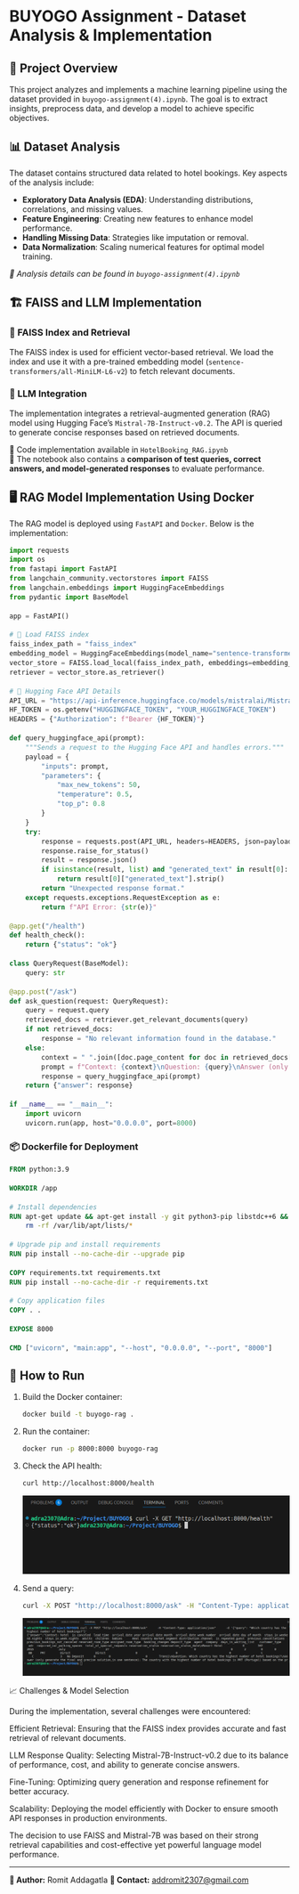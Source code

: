 # BUYOGO Assignment - Dataset Analysis & Implementation

## 📌 Project Overview
This project analyzes and implements a machine learning pipeline using the dataset provided in `buyogo-assignment(4).ipynb`. The goal is to extract insights, preprocess data, and develop a model to achieve specific objectives.

## 📊 Dataset Analysis
The dataset contains structured data related to hotel bookings. Key aspects of the analysis include:

- **Exploratory Data Analysis (EDA)**: Understanding distributions, correlations, and missing values.
- **Feature Engineering**: Creating new features to enhance model performance.
- **Handling Missing Data**: Strategies like imputation or removal.
- **Data Normalization**: Scaling numerical features for optimal model training.

_📌 Analysis details can be found in `buyogo-assignment(4).ipynb`_

## 🏗️ FAISS and LLM Implementation

### 🔹 FAISS Index and Retrieval
The FAISS index is used for efficient vector-based retrieval. We load the index and use it with a pre-trained embedding model (`sentence-transformers/all-MiniLM-L6-v2`) to fetch relevant documents.

### 🔹 LLM Integration
The implementation integrates a retrieval-augmented generation (RAG) model using Hugging Face’s `Mistral-7B-Instruct-v0.2`. The API is queried to generate concise responses based on retrieved documents.

📌 Code implementation available in `HotelBooking_RAG.ipynb`  
📌 The notebook also contains a **comparison of test queries, correct answers, and model-generated responses** to evaluate performance.


## 🖥️ RAG Model Implementation Using Docker
The RAG model is deployed using `FastAPI` and `Docker`. Below is the implementation:

```python
import requests
import os
from fastapi import FastAPI
from langchain_community.vectorstores import FAISS
from langchain.embeddings import HuggingFaceEmbeddings
from pydantic import BaseModel

app = FastAPI()

# 🔹 Load FAISS index
faiss_index_path = "faiss_index"
embedding_model = HuggingFaceEmbeddings(model_name="sentence-transformers/all-MiniLM-L6-v2")
vector_store = FAISS.load_local(faiss_index_path, embeddings=embedding_model, allow_dangerous_deserialization=True)
retriever = vector_store.as_retriever()

# 🔹 Hugging Face API Details
API_URL = "https://api-inference.huggingface.co/models/mistralai/Mistral-7B-Instruct-v0.2"
HF_TOKEN = os.getenv("HUGGINGFACE_TOKEN", "YOUR_HUGGINGFACE_TOKEN")
HEADERS = {"Authorization": f"Bearer {HF_TOKEN}"}

def query_huggingface_api(prompt):
    """Sends a request to the Hugging Face API and handles errors."""
    payload = {
        "inputs": prompt,
        "parameters": {
            "max_new_tokens": 50,
            "temperature": 0.5,
            "top_p": 0.8
        }
    }
    try:
        response = requests.post(API_URL, headers=HEADERS, json=payload)
        response.raise_for_status()
        result = response.json()
        if isinstance(result, list) and "generated_text" in result[0]:
            return result[0]["generated_text"].strip()
        return "Unexpected response format."
    except requests.exceptions.RequestException as e:
        return f"API Error: {str(e)}"

@app.get("/health")
def health_check():
    return {"status": "ok"}

class QueryRequest(BaseModel):
    query: str

@app.post("/ask")
def ask_question(request: QueryRequest):
    query = request.query
    retrieved_docs = retriever.get_relevant_documents(query)
    if not retrieved_docs:
        response = "No relevant information found in the database."
    else:
        context = " ".join([doc.page_content for doc in retrieved_docs[:1]])[:1000]
        prompt = f"Context: {context}\nQuestion: {query}\nAnswer (only generate the final and precise solution, in one sentence):"
        response = query_huggingface_api(prompt)
    return {"answer": response}

if __name__ == "__main__":
    import uvicorn
    uvicorn.run(app, host="0.0.0.0", port=8000)
```

### 📦 Dockerfile for Deployment
```dockerfile
FROM python:3.9

WORKDIR /app

# Install dependencies
RUN apt-get update && apt-get install -y git python3-pip libstdc++6 && \
    rm -rf /var/lib/apt/lists/*

# Upgrade pip and install requirements
RUN pip install --no-cache-dir --upgrade pip

COPY requirements.txt requirements.txt
RUN pip install --no-cache-dir -r requirements.txt

# Copy application files
COPY . .

EXPOSE 8000

CMD ["uvicorn", "main:app", "--host", "0.0.0.0", "--port", "8000"]
```

## 🚀 How to Run
1. Build the Docker container:
   ```bash
   docker build -t buyogo-rag .
   ```
2. Run the container:
   ```bash
   docker run -p 8000:8000 buyogo-rag
   ```
3. Check the API health:
   ```bash
   curl http://localhost:8000/health
   ```
   ![API Health Check](bash-health.png)

4. Send a query:
   ```bash
   curl -X POST "http://localhost:8000/ask" -H "Content-Type: application/json" -d '{"query": "Your question here"}'
   ```
   ![Query Response](bash-query.png)

📈 Challenges & Model Selection

During the implementation, several challenges were encountered:

Efficient Retrieval: Ensuring that the FAISS index provides accurate and fast retrieval of relevant documents.

LLM Response Quality: Selecting Mistral-7B-Instruct-v0.2 due to its balance of performance, cost, and ability to generate concise answers.

Fine-Tuning: Optimizing query generation and response refinement for better accuracy.

Scalability: Deploying the model efficiently with Docker to ensure smooth API responses in production environments.

The decision to use FAISS and Mistral-7B was based on their strong retrieval capabilities and cost-effective yet powerful language model performance.

---
**📌 Author:** Romit Addagatla
**📧 Contact:** addromit2307@gmail.com
